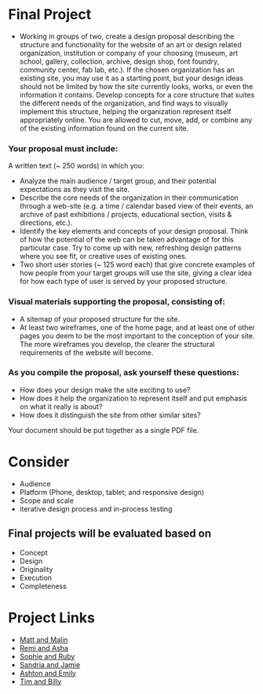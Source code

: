 # Final Project


* Working in groups of two, create a design proposal describing the structure and functionality for the website of an art or design related organization, institution or company of your choosing (museum, art school, gallery, collection, archive, design shop, font foundry, community center, fab lab, etc.). If the chosen organization has an existing site, you may use it as a starting point, but your design ideas should not be limited by how the site currently looks, works, or even the information it contains. Develop concepts for a core structure that suites the different needs of the organization, and find ways to visually implement this structure, helping the organization represent itself appropriately online. You are allowed to cut, move, add, or combine any of the existing information found on the current site.

### Your proposal must include:

A written text (~ 250 words) in which you:

* Analyze the main audience / target group, and their potential expectations as they visit the site.
* Describe the core needs of the organization in their communication through a web-site (e.g. a time / calendar based view of their events, an archive of past exhibitions / projects, educational section, visits & directions, etc.).
* Identify the key elements and concepts of your design proposal. Think of how the potential of the web can be taken advantage of for this particular case. Try to come up with new, refreshing design patterns where you see fit, or creative uses of existing ones.
* Two short user stories (~ 125 word each) that give concrete examples of how people from your target groups will use the site, giving a clear idea for how each type of user is served by your proposed structure.

### Visual materials supporting the proposal, consisting of:

* A sitemap of your proposed structure for the site.
* At least two wireframes, one of the home page, and at least one of other pages you deem to be the most important to the conception of your site. The more wireframes you develop, the clearer the structural requirements of the website will become.

### As you compile the proposal, ask yourself these questions:

* How does your design make the site exciting to use?
* How does it help the organization to represent itself and put emphasis on what it really is about?
* How does it distinguish the site from other similar sites?

Your document should be put together as a single PDF file.

# Consider
* Audience
* Platform (Phone, desktop, tablet; and responsive design)
* Scope and scale
* iterative design process and in-process testing

## Final projects will be evaluated based on

* Concept
* Design
* Originality
* Execution
* Completeness


# Project Links
* [Matt and Malin](http://storm.usc.edu/~mhanisch/final/IML300_Spy_Museum/Landing_Page/index.html)
* [Remi and Asha](http://storm.usc.edu/~rwedin/final/index.html)
* [Sophie and Ruby](http://storm.usc.edu/~kaidiyua/FinalProject3/FinalProject/index.html) 
* [Sandria and Jamie](http://storm.usc.edu/~sandriat/final-project2/index1.html)
* [Ashton and Emily](http://storm.usc.edu/~ashtontu/dolab/home.html) 
* [Tim and Billy](http://storm.usc.edu/~timothrs/Final_Project/final/index.html)

